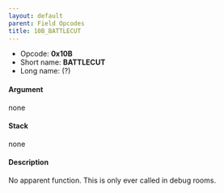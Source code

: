 ```yaml
---
layout: default
parent: Field Opcodes
title: 10B_BATTLECUT
---
```


-   Opcode: **0x10B**
-   Short name: **BATTLECUT**
-   Long name: (?)

#### Argument

none

#### Stack

none

#### Description

No apparent function. This is only ever called in debug rooms.
